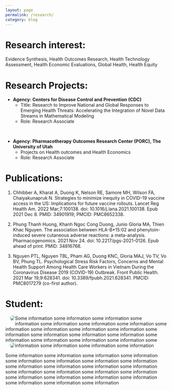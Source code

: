 ```yaml
---
layout: page
permalink: /research/
category: blog
---
```


# Research interest:

Evidence Synthesis, Health Outcomes Research, Health Technology Assessment, Health Economic Evaluations, Global Health, Health Equity

# Research Projects:

* **Agency: Centers for Disease Control and Prevention (CDC)**
	* Title: Research to Improve National and Global Responses to Emerging Health Threats: Accelerating the Integration of Novel Data Streams in Mathematical Modeling
	* Role: Research Associate
<!--<br/><br/>-->

&nbsp;

* **Agency: Pharmacotherapy Outcomes Research Center (PORC), The University of Utah**
	* Projects on Health outcomes and Health Economics
	* Role: Research Associate

# Publications:

1. Chhibber A, Kharat A, Duong K, Nelson RE, Samore MH, Wilson FA, Chaiyakunapruk N. Strategies to minimize inequity in COVID-19 vaccine access in the US: Implications for future vaccine rollouts. Lancet Reg Health Am. 2022 Mar;7:100138. doi: 10.1016/j.lana.2021.100138. Epub 2021 Dec 8. PMID: 34901919; PMCID: PMC8652338.

2. Phung Thanh Huong, Khanh Ngoc Cong Duong, Junio Gloria MA, Thien Khac Nguyen. The association between HLA-B*15:02 and phenytoin-induced severe cutaneous adverse reactions: a meta-analysis. Pharmacogenomics. 2021 Nov 24. doi: 10.2217/pgs-2021-0126. Epub ahead of print. PMID: 34816768.

3. Nguyen PTL, Nguyen TBL, Pham AG, Duong KNC, Gloria MAJ, Vo TV, Vo BV, Phung TL. Psychological Stress Risk Factors, Concerns and Mental Health Support Among Health Care Workers in Vietnam During the Coronavirus Disease 2019 (COVID-19) Outbreak. Front Public Health. 2021 Mar 19;9:628341. doi: 10.3389/fpubh.2021.628341. PMCID: PMC8017279 (co-first author).

# Student:

<img src = "https://raw.githubusercontent.com/tuong-khang/tuong-khang.github.io/master/images/PicsArt_06-26-04.51.10.png" style="float: left; max-width: 20%; margin: 0 0 1em 1em; border-radius: 999px"/>
Some information some information some information some information some information some information some information some information some information some information some information some information some information some information some information some information some information some information some information some information some information some information some information

<img src = "https://raw.githubusercontent.com/tuong-khang/tuong-khang.github.io/master/images/PicsArt_06-26-04.51.10.png" style="float: left; max-width: 20%; margin: 0 0 1em 1em; border-radius: 999px"/>

Some information some information some information some information some information some information some information some information some information some information some information some information some information some information some information some information some information some information some information some information some information some information some information
